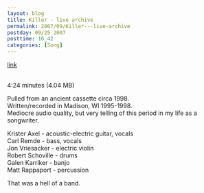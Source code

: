 ```yaml
---
layout: blog
title: Killer - live archive
permalink: 2007/09/Killer---live-archive
postday: 09/25 2007
posttime: 16_42
categories: [Song]
---
```


<a href="http://kristeraxel.com/media/vault/KILLER.mp3">link</a>

<br />4:24 minutes (4.04 MB)<p>Pulled from an ancient cassette circa 1998.<br />
Written/recorded in Madison, WI 1995-1998.<br />
Mediocre audio quality, but very telling of this period in my life as a songwriter.</p>
<p>Krister Axel - acoustic-electric guitar, vocals<br />
Carl Remde - bass, vocals<br />
Jon Vriesacker - electric violin<br />
Robert Schoville - drums<br />
Galen Karriker - banjo<br />
Matt Rappaport - percussion</p>
<p>That was a hell of a band.</p>
